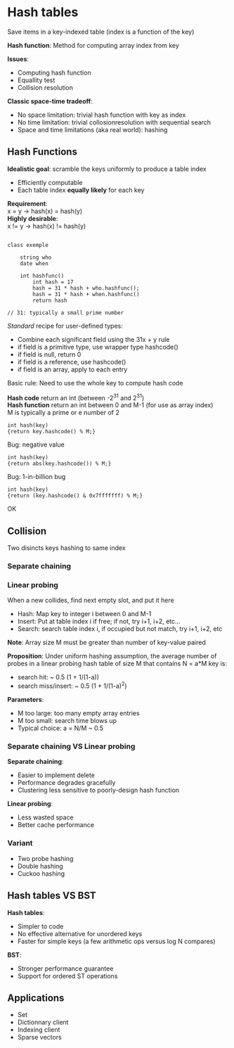 # Hash tables

Save items in a key-indexed table (index is a function of the key)

**Hash function**: Method for computing array index from key

**Issues**:

* Computing hash function
* Equallity test
* Collision resolution

**Classic space-time tradeoff**:

* No space limitation: trivial hash function with key as index
* No time limitation: trivial collosionresolution with sequential search
* Space and time limitations (aka real world): hashing

## Hash Functions

**Idealistic goal**: scramble the keys uniformly to produce a table index

* Efficiently computable
* Each table index **equally likely** for each key

**Requirement**:  
x = y -> hash(x) = hash(y)  
**Highly desirable**:  
x != y -> hash(x) != hash(y)

```

class exemple

	string who
	date when

	int hashfunc()
		int hash = 17
		hash = 31 * hash + who.hashfunc();
		hash = 31 * hash + when.hashfunc()
		return hash

// 31: typically a small prime number
```

*Standard* recipe for user-defined types:

* Combine each significant field using the 31x + y rule
* if field is a primitive type, use wrapper type hashcode()
* if field is null, return 0
* if field is a reference, use hashcode()
* if field is an array, apply to each entry

Basic rule: Need to use the whole key to compute hash code

**Hash code** return an int (between -2<sup>31</sup> and 2<sup>31</sup>)  
**Hash function** return an int between 0 and M-1 (for use as array index)  
M is typically a prime or e number of 2

```
int hash(key)
{return key.hashcode() % M;}
```
Bug: negative value

```
int hash(key)
{return abs(key.hashcode()) % M;}
```
Bug: 1-in-billion bug

```
int hash(key)
{return (key.hashcode() & 0x7fffffff) % M;}
```
OK

## Collision

Two disincts keys hashing to same index

### Separate chaining

### Linear probing
When a new collides, find next empty slot, and put it here

* Hash: Map key to integer i between 0 and M-1
* Insert: Put at table index i if free; if not, try i+1, i+2, etc...
* Search: search table index i, if occupied but not match, try i+1, i+2, etc

**Note**: Array size M must be greater than number of key-value paired

**Proposition**: Under uniform hashing assumption, the average number of probes in a linear probing hash table of size M that contains N = a*M key is:
* search hit: ~ 0.5 (1 + 1/(1-a))
* search miss/insert: ~ 0.5 (1 + 1/(1-a)<sup>2</sup>)

**Parameters**:

* M too large: too many empty array entries
* M too small: search time blows up
* Typical choice: a = N/M ~ 0.5

### Separate chaining VS Linear probing

**Separate chaining**:

* Easier to implement delete
* Performance degrades gracefully
* Clustering less sensitive to poorly-design hash function

**Linear probing**:

* Less wasted space
* Better cache performance

### Variant

* Two probe hashing
* Double hashing
* Cuckoo hashing

## Hash tables VS BST

**Hash tables**:

* Simpler to code
* No effective alternative for unordered keys
* Faster for simple keys (a few arithmetic ops versus log N compares)

**BST**:

* Stronger performance guarantee
* Support for ordered ST operations

## Applications

* Set
* Dictionnary client
* Indexing client
* Sparse vectors
